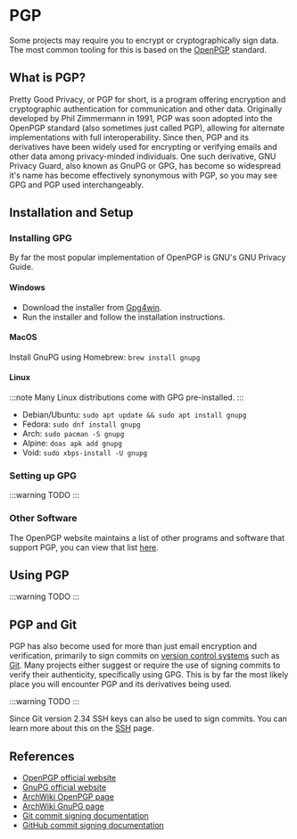 # PGP

Some projects may require you to encrypt or cryptographically sign data.
The most common tooling for this is based on the [OpenPGP](https://www.openpgp.org) standard.

## What is PGP?

Pretty Good Privacy, or PGP for short, is a program offering encryption and cryptographic authentication for communication and other data.
Originally developed by Phil Zimmermann in 1991, PGP was soon adopted into the OpenPGP standard (also sometimes just called PGP), allowing for alternate implementations with full interoperability.
Since then, PGP and its derivatives have been widely used for encrypting or verifying emails and other data among privacy-minded individuals.
One such derivative, GNU Privacy Guard, also known as GnuPG or GPG, has become so widespread it's name has become effectively synonymous with PGP, so you may see GPG and PGP used interchangeably.

## Installation and Setup

### Installing GPG

By far the most popular implementation of OpenPGP is GNU's GNU Privacy Guide.

#### Windows

- Download the installer from [Gpg4win](https://www.gpg4win.org/).
- Run the installer and follow the installation instructions.

#### MacOS

Install GnuPG using Homebrew:
`brew install gnupg`

#### Linux

:::note
Many Linux distributions come with GPG pre-installed.
:::

- Debian/Ubuntu: `sudo apt update && sudo apt install gnupg`
- Fedora: `sudo dnf install gnupg`
- Arch: `sudo pacman -S gnupg`
- Alpine: `doas apk add gnupg`
- Void: `sudo xbps-install -U gnupg`

### Setting up GPG

:::warning
TODO
:::

### Other Software

The OpenPGP website maintains a list of other programs and software that support PGP, you can view that list [here](https://www.openpgp.org/software/).

## Using PGP

:::warning
TODO
:::

## PGP and Git

PGP has also become used for more than just email encryption and verification, primarily to sign commits on [version control systems](/concepts/version_control) such as [Git](/tools/git).
Many projects either suggest or require the use of signing commits to verify their authenticity, specifically using GPG.
This is by far the most likely place you will encounter PGP and its derivatives being used.

:::warning
TODO
:::

Since Git version 2.34 SSH keys can also be used to sign commits.
You can learn more about this on the [SSH](/tools/ssh) page.

## References
- [OpenPGP official website](https://www.openpgp.org)
- [GnuPG official website](https://www.gnupg.org)
- [ArchWiki OpenPGP page](https://wiki.archlinux.org/title/OpenPGP)
- [ArchWiki GnuPG page](https://wiki.archlinux.org/title/GnuPG)
- [Git commit signing documentation](https://git-scm.com/book/en/v2/Git-Tools-Signing-Your-Work)
- [GitHub commit signing documentation](https://docs.github.com/en/authentication/managing-commit-signature-verification)
